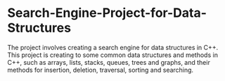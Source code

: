 # Search-Engine-Project-for-Data-Structures
The project involves creating a search engine for data structures in C++. This project is creating to some common data structures and methods in C++, such as arrays, lists, stacks, queues, trees and graphs, and their methods for insertion, deletion, traversal, sorting and searching. 
